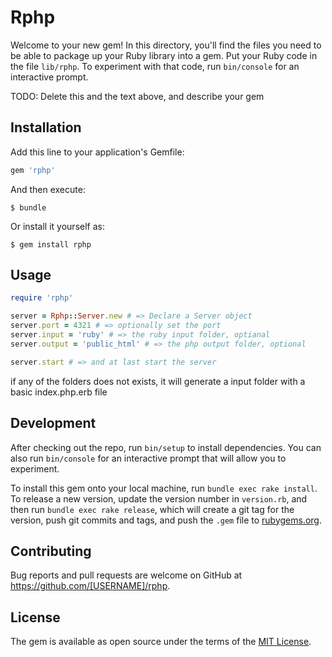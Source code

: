 # Rphp

Welcome to your new gem! In this directory, you'll find the files you need to be able to package up your Ruby library into a gem. Put your Ruby code in the file `lib/rphp`. To experiment with that code, run `bin/console` for an interactive prompt.

TODO: Delete this and the text above, and describe your gem

## Installation

Add this line to your application's Gemfile:

```ruby
gem 'rphp'
```

And then execute:

    $ bundle

Or install it yourself as:

    $ gem install rphp

## Usage

```ruby
require 'rphp'

server = Rphp::Server.new # => Declare a Server object
server.port = 4321 # => optionally set the port
server.input = 'ruby' # => the ruby input folder, optianal
server.output = 'public_html' # => the php output folder, optional 

server.start # => and at last start the server
```
if any of the folders does not exists, it will generate a input folder with
a basic index.php.erb file

## Development

After checking out the repo, run `bin/setup` to install dependencies. You can also run `bin/console` for an interactive prompt that will allow you to experiment.

To install this gem onto your local machine, run `bundle exec rake install`. To release a new version, update the version number in `version.rb`, and then run `bundle exec rake release`, which will create a git tag for the version, push git commits and tags, and push the `.gem` file to [rubygems.org](https://rubygems.org).

## Contributing

Bug reports and pull requests are welcome on GitHub at https://github.com/[USERNAME]/rphp.

## License

The gem is available as open source under the terms of the [MIT License](https://opensource.org/licenses/MIT).
